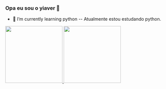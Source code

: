### Opa eu sou o yiaver 👋

- 🌱 I’m currently learning python -- Atualmente estou estudando python.

<div>
<a href="https://github.com/yiaver">
<img height="180em" src=https://github-readme-stats.vercel.app/api?username=yiaver&show_icons=true&theme=dark&include_all_commits=true&count_private=true">
<img height="180em" src="https://github-readme-stats.vercel.app/api/top-langs/?username=yiaver&layout=compact&langs_count=7&theme=dark"/>
</div>
